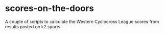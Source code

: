 # scores-on-the-doors
A couple of scripts to calculate the Western Cyclocross League scores from results posted on k2 sports
